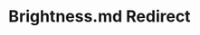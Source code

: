 ---
title: Brightness.md Redirect
redirect_to: /Pages/StereoKit/SphericalHarmonics/Brightness.html
---